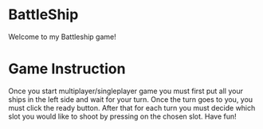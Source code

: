 # BattleShip
Welcome to my Battleship game!

# Game Instruction
Once you start multiplayer/singleplayer game you must first put all your ships in the left side and wait for your turn.
Once the turn goes to you, you must click the ready button.
After that for each turn you must decide which slot you would like to shoot by pressing on the chosen slot.
Have fun!
